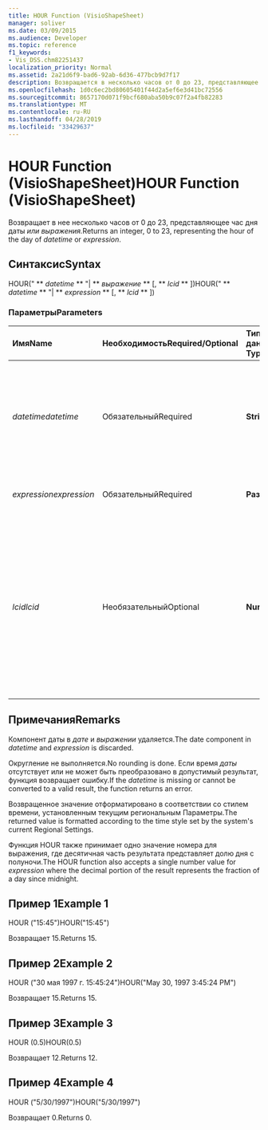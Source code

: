 ```yaml
---
title: HOUR Function (VisioShapeSheet)
manager: soliver
ms.date: 03/09/2015
ms.audience: Developer
ms.topic: reference
f1_keywords:
- Vis_DSS.chm82251437
localization_priority: Normal
ms.assetid: 2a21d6f9-bad6-92ab-6d36-477bcb9d7f17
description: Возвращается в несколько часов от 0 до 23, представляющее час дня даты или выражения.
ms.openlocfilehash: 1d0c6ec2bd80605401f44d2a5ef6e3d41bc72556
ms.sourcegitcommit: 8657170d071f9bcf680aba50b9c07f2a4fb82283
ms.translationtype: MT
ms.contentlocale: ru-RU
ms.lasthandoff: 04/28/2019
ms.locfileid: "33429637"
---
```

# <a name="hour-function-visioshapesheet"></a><span data-ttu-id="536a5-103">HOUR Function (VisioShapeSheet)</span><span class="sxs-lookup"><span data-stu-id="536a5-103">HOUR Function (VisioShapeSheet)</span></span>

<span data-ttu-id="536a5-104">Возвращает в нее несколько часов от 0 до 23, представляющее час дня даты _или_ _выражения._</span><span class="sxs-lookup"><span data-stu-id="536a5-104">Returns an integer, 0 to 23, representing the hour of the day of  _datetime_ or  _expression_.</span></span>
  
## <a name="syntax"></a><span data-ttu-id="536a5-105">Синтаксис</span><span class="sxs-lookup"><span data-stu-id="536a5-105">Syntax</span></span>

<span data-ttu-id="536a5-106">HOUR(" \*\* *datetime* \*\* "| \*\* *выражение* \*\* [, \*\* *lcid* \*\* ])</span><span class="sxs-lookup"><span data-stu-id="536a5-106">HOUR(" \*\* *datetime* \*\* "| \*\* *expression* \*\* [, \*\* *lcid* \*\* ])</span></span> 
  
### <a name="parameters"></a><span data-ttu-id="536a5-107">Параметры</span><span class="sxs-lookup"><span data-stu-id="536a5-107">Parameters</span></span>

|<span data-ttu-id="536a5-108">**Имя**</span><span class="sxs-lookup"><span data-stu-id="536a5-108">**Name**</span></span>|<span data-ttu-id="536a5-109">**Необходимость**</span><span class="sxs-lookup"><span data-stu-id="536a5-109">**Required/Optional**</span></span>|<span data-ttu-id="536a5-110">**Тип данных**</span><span class="sxs-lookup"><span data-stu-id="536a5-110">**Data Type**</span></span>|<span data-ttu-id="536a5-111">**Описание**</span><span class="sxs-lookup"><span data-stu-id="536a5-111">**Description**</span></span>|
|:-----|:-----|:-----|:-----|
| <span data-ttu-id="536a5-112">_datetime_</span><span class="sxs-lookup"><span data-stu-id="536a5-112">_datetime_</span></span> <br/> |<span data-ttu-id="536a5-113">Обязательный</span><span class="sxs-lookup"><span data-stu-id="536a5-113">Required</span></span>  <br/> |<span data-ttu-id="536a5-114">**String**</span><span class="sxs-lookup"><span data-stu-id="536a5-114">**String**</span></span> <br/> | <span data-ttu-id="536a5-115">Строка, обычно распознаемая как дата и время или ссылка на ячейку, содержащую дату и время.</span><span class="sxs-lookup"><span data-stu-id="536a5-115">A string commonly recognized as a date and time or a reference to a cell containing a date and time.</span></span>  <br/> |
| <span data-ttu-id="536a5-116">_expression_</span><span class="sxs-lookup"><span data-stu-id="536a5-116">_expression_</span></span> <br/> |<span data-ttu-id="536a5-117">Обязательный</span><span class="sxs-lookup"><span data-stu-id="536a5-117">Required</span></span>  <br/> |<span data-ttu-id="536a5-118">**Разные**</span><span class="sxs-lookup"><span data-stu-id="536a5-118">**Varies**</span></span> <br/> |<span data-ttu-id="536a5-119">Выражение, которое дает дату и время.</span><span class="sxs-lookup"><span data-stu-id="536a5-119">An expression that yields a date and time.</span></span>  <br/> |
| <span data-ttu-id="536a5-120">_lcid_</span><span class="sxs-lookup"><span data-stu-id="536a5-120">_lcid_</span></span> <br/> |<span data-ttu-id="536a5-121">Необязательный</span><span class="sxs-lookup"><span data-stu-id="536a5-121">Optional</span></span>  <br/> |<span data-ttu-id="536a5-122">**Number**</span><span class="sxs-lookup"><span data-stu-id="536a5-122">**Number**</span></span> <br/> | <span data-ttu-id="536a5-123">Идентификатор locale, который будет использоваться для оценки нелокального времени даты.</span><span class="sxs-lookup"><span data-stu-id="536a5-123">A locale identifier to be used in evaluating a nonlocal datetime.</span></span> <span data-ttu-id="536a5-124">Идентификатор языкового стандарта — это число, представленной в файлах системных заголовков.</span><span class="sxs-lookup"><span data-stu-id="536a5-124">The locale identifier is a number described in the system header files.</span></span>  <br/> |
   
## <a name="remarks"></a><span data-ttu-id="536a5-125">Примечания</span><span class="sxs-lookup"><span data-stu-id="536a5-125">Remarks</span></span>

<span data-ttu-id="536a5-126">Компонент даты в  *дате*  и  *выражении*  удаляется.</span><span class="sxs-lookup"><span data-stu-id="536a5-126">The date component in  *datetime*  and  *expression*  is discarded.</span></span> 
  
<span data-ttu-id="536a5-127">Округление не выполняется.</span><span class="sxs-lookup"><span data-stu-id="536a5-127">No rounding is done.</span></span> <span data-ttu-id="536a5-128">Если время  *даты*  отсутствует или не может быть преобразовано в допустимый результат, функция возвращает ошибку.</span><span class="sxs-lookup"><span data-stu-id="536a5-128">If the  *datetime*  is missing or cannot be converted to a valid result, the function returns an error.</span></span> 
  
<span data-ttu-id="536a5-129">Возвращенное значение отформатировано в соответствии со стилем времени, установленным текущим региональным Параметры.</span><span class="sxs-lookup"><span data-stu-id="536a5-129">The returned value is formatted according to the time style set by the system's current Regional Settings.</span></span> 
  
<span data-ttu-id="536a5-130">Функция HOUR также принимает одно значение  номера для выражения, где десятичная часть результата представляет долю дня с полуночи.</span><span class="sxs-lookup"><span data-stu-id="536a5-130">The HOUR function also accepts a single number value for  *expression*  where the decimal portion of the result represents the fraction of a day since midnight.</span></span> 
  
## <a name="example-1"></a><span data-ttu-id="536a5-131">Пример 1</span><span class="sxs-lookup"><span data-stu-id="536a5-131">Example 1</span></span>

<span data-ttu-id="536a5-132">HOUR ("15:45")</span><span class="sxs-lookup"><span data-stu-id="536a5-132">HOUR("15:45")</span></span>
  
<span data-ttu-id="536a5-133">Возвращает 15.</span><span class="sxs-lookup"><span data-stu-id="536a5-133">Returns 15.</span></span>
  
## <a name="example-2"></a><span data-ttu-id="536a5-134">Пример 2</span><span class="sxs-lookup"><span data-stu-id="536a5-134">Example 2</span></span>

<span data-ttu-id="536a5-135">HOUR ("30 мая 1997 г. 15:45:24")</span><span class="sxs-lookup"><span data-stu-id="536a5-135">HOUR("May 30, 1997 3:45:24 PM")</span></span>
  
<span data-ttu-id="536a5-136">Возвращает 15.</span><span class="sxs-lookup"><span data-stu-id="536a5-136">Returns 15.</span></span>
  
## <a name="example-3"></a><span data-ttu-id="536a5-137">Пример 3</span><span class="sxs-lookup"><span data-stu-id="536a5-137">Example 3</span></span>

<span data-ttu-id="536a5-138">HOUR (0.5)</span><span class="sxs-lookup"><span data-stu-id="536a5-138">HOUR(0.5)</span></span>
  
<span data-ttu-id="536a5-139">Возвращает 12.</span><span class="sxs-lookup"><span data-stu-id="536a5-139">Returns 12.</span></span>
  
## <a name="example-4"></a><span data-ttu-id="536a5-140">Пример 4</span><span class="sxs-lookup"><span data-stu-id="536a5-140">Example 4</span></span>

<span data-ttu-id="536a5-141">HOUR ("5/30/1997")</span><span class="sxs-lookup"><span data-stu-id="536a5-141">HOUR("5/30/1997")</span></span>
  
<span data-ttu-id="536a5-142">Возвращает 0.</span><span class="sxs-lookup"><span data-stu-id="536a5-142">Returns 0.</span></span>
  

